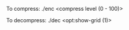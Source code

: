 To compress:
./enc <input-file> <output-bitstream> <compress level (0 - 100)> <max-block-size>

To decompress:
./dec <input-bitstream> <output-file> <opt:show-grid (1)>
